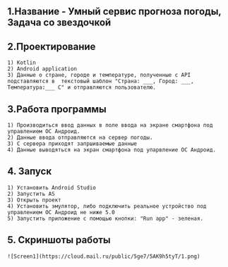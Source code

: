 ## 1.Название - Умный сервис прогноза погоды, Задача со звездочкой

## 2.Проектирование
	1) Kotlin
	2) Android application
	3) Данные о стране, городе и температуре, полученные с API подставляются в  текстовый шаблон "Страна: ___, Город: ___, Температура:___ C" и отправляются пользователю.

## 3.Работа программы
	1) Производиться ввод данных в поле ввода на экране смартфона под управлением ОС Андроид.
	2) Данные ввода отправляются на сервер погоды.
	3) С сервера приходят запршиваемые данные
	4) Данные выводяться на экран смартфона под упарвление ОС Андроид.

## 4. Запуск
	1) Установить Android Studio
	2) Запустить AS
	3) Открыть проект
	4) Установить эмулятор, либо подключить реальное устройство под управлением ОС Андроид не ниже 5.0
	5) Запустить приложение с помощью кнопки: "Run app" - зеленая.
	
## 5. Скриншоты работы
	![Screen1](https://cloud.mail.ru/public/5ge7/5AK9h5tyT/1.png)
	

